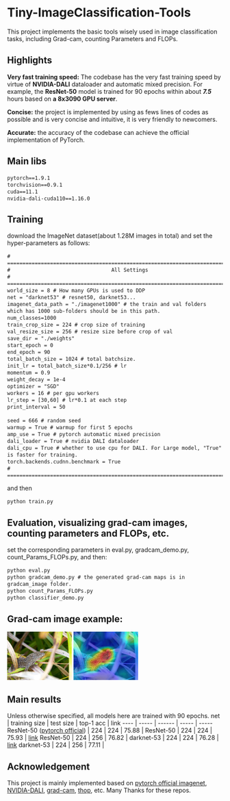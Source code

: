 # Tiny-ImageClassification-Tools

This project implements the basic tools wisely used in image classification tasks, including  Grad-cam, counting Parameters and FLOPs.

## Highlights

**Very fast training speed:** The codebase has the very fast training speed by virtue of **NVIDIA-DALI** dataloader and automatic mixed precision. For example, the **ResNet-50** model is trained for 90 epochs within about ***7.5*** hours based on **a 8x3090 GPU server**.

**Concise:** the project is implemented by using as fews lines of codes as possible and is very concise and intuitive, it is very friendly to newcomers.

**Accurate:** the accuracy of the codebase can achieve the official implementation of PyTorch.

## Main libs
```
pytorch==1.9.1
torchvision==0.9.1
cuda==11.1
nvidia-dali-cuda110==1.16.0
```

## Training
download the ImageNet dataset(about 1.28M images in total) and set the hyper-parameters as follows:
```
# ================================================================================
#                                 All Settings
# ================================================================================
world_size = 8 # How many GPUs is used to DDP
net = "darknet53" # resnet50, darknet53...
imagenet_data_path = "./imagenet1000" # the train and val folders which has 1000 sub-folders should be in this path.
num_classes=1000
train_crop_size = 224 # crop size of training
val_resize_size = 256 # resize size before crop of val
save_dir = "./weights"
start_epoch = 0
end_epoch = 90
total_batch_size = 1024 # total batchsize.
init_lr = total_batch_size*0.1/256 # lr
momentum = 0.9
weight_decay = 1e-4
optimizer = "SGD"
workers = 16 # per gpu workers
lr_step = [30,60] # lr*0.1 at each step
print_interval = 50

seed = 666 # random seed
warmup = True # warmup for first 5 epochs 
amp_use = True # pytorch automatic mixed precision
dali_loader = True # nvidia DALI dataloader
dali_cpu = True # whether to use cpu for DALI. For Large model, "True" is faster for training.
torch.backends.cudnn.benchmark = True
# ================================================================================
```
and then
```
python train.py
```

## Evaluation, visualizing grad-cam images, counting parameters and FLOPs, etc.
set the corresponding parameters in eval.py, gradcam_demo.py, count_Params_FLOPs.py, and then:
```
python eval.py
python gradcam_demo.py # the generated grad-cam maps is in gradcam_image folder.
python count_Params_FLOPs.py
python classifier_demo.py
```

## Grad-cam image example:
<img style="width:30%;" src="./input_image/n01682714/ILSVRC2012_val_00011551.JPEG"> <img style="width:30%;" src="./gradcam_image/n01682714/ILSVRC2012_val_00011551.JPEG"> 

## Main results
Unless otherwise specified, all models here are trained with 90 epochs.
net  | training size  | test size | top-1 acc | link
 ---- | ----- | ------  | ----- | -----
ResNet-50 ([pytorch official](https://github.com/pytorch/examples/blob/main/imagenet/main.py))  | 224 | 224 | 75.88 |
ResNet-50  | 224 | 224 | 75.93 | [link](https://github.com/yanlongbinluck/Tiny-ImageClassification-Tools/releases/download/v1.0/resnet50_75.93.pth)
ResNet-50  | 224 | 256 | 76.82 |
darknet-53  | 224 | 224 | 76.28 | [link](https://github.com/yanlongbinluck/Tiny-ImageClassification-Tools/releases/download/v1.0/darknet53_76.28.pth)
darknet-53  | 224 | 256 | 77.11 |

## Acknowledgement
This project is mainly implemented based on [pytorch official imagenet](https://github.com/pytorch/examples/blob/main/imagenet/main.py), [NVIDIA-DALI](https://github.com/NVIDIA/DALI/blob/8b8e7c6521c4de78fb6774fdf3263d6ded47a6df/docs/examples/use_cases/pytorch/resnet50/main.py), [grad-cam](https://github.com/leftthomas/GradCAM), [thop](https://github.com/Lyken17/pytorch-OpCounter), etc. Many Thanks for these repos.